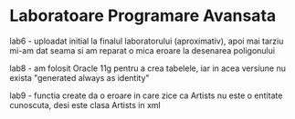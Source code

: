 # Laboratoare Programare Avansata

lab6 - uploadat initial la finalul laboratorului (aproximativ), apoi mai tarziu mi-am dat seama si am reparat o mica eroare la desenarea poligonului

lab8 - am folosit Oracle 11g pentru a crea tabelele, iar in acea versiune nu exista "generated always as identity"

lab9 - functia create da o eroare in care zice ca Artists nu este o entitate cunoscuta, desi este clasa Artists in xml
